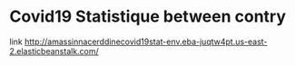 # Covid19 Statistique between contry 


link
http://amassinnacerddinecovid19stat-env.eba-juqtw4pt.us-east-2.elasticbeanstalk.com/
